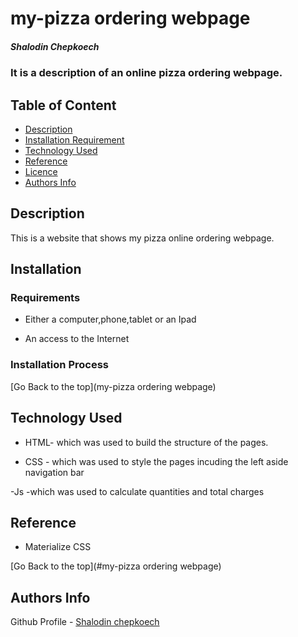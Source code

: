 # my-pizza ordering webpage

##### Shalodin Chepkoech

### It is a description of an online pizza ordering webpage.

## Table of Content

- [Description](#description)
- [Installation Requirement](#Installation)
- [Technology Used](#technology-used)
- [Reference](#reference)
- [Licence](#licence)
- [Authors Info](#author-Info)

## Description

<p>This is  a website that shows my pizza online ordering webpage.</p>

## Installation

### Requirements

- Either a computer,phone,tablet or an Ipad

- An access to the Internet

### Installation Process

[Go Back to the top](my-pizza ordering webpage)

## Technology Used

- HTML- which was used to build the structure of the pages.

- CSS - which was used to style the pages incuding the left aside navigation bar

-Js -which was used to calculate quantities and total charges

## Reference

- Materialize CSS

[Go Back to the top](#my-pizza ordering webpage)
## Authors Info

Github Profile - [Shalodin chepkoech](https://github.com/shalodin)
